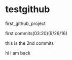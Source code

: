 # testgithub
first_github_project

first commits(03:20)(9/26/16)

this is the 2nd commits

hi i am back
